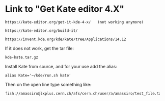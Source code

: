 # Link to "Get Kate editor 4.X"

    https://kate-editor.org/get-it-kde-4-x/   (not working anymore)
    
    https://kate-editor.org/build-it/
    
    https://invent.kde.org/kde/kate/tree/Applications/14.12
    
    
If it does not work, get the tar file:

    kde-kate.tar.gz
    

Install Kate from source, and for your use add the alias:

    alias Kate='~/kde/run.sh kate'

Then on the open line type something like:

    fish://amassiro@lxplus.cern.ch/afs/cern.ch/user/a/amassiro/test_file.txt

    
    


